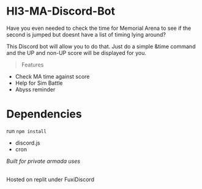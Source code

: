 # HI3-MA-Discord-Bot

Have you even needed to check the time for Memorial Arena to see if the second is jumped but doesnt have a list of timing lying around?  

This Discord bot will allow you to do that. Just do a simple &time command and the UP and non-UP score will be displayed for you.

> Features
- Check MA time against score
- Help for Sim Battle
- Abyss reminder


# Dependencies

run ```npm install```
- discord.js
- cron

*Built for private armada uses*<br><br>

Hosted on replit under FuxiDiscord
